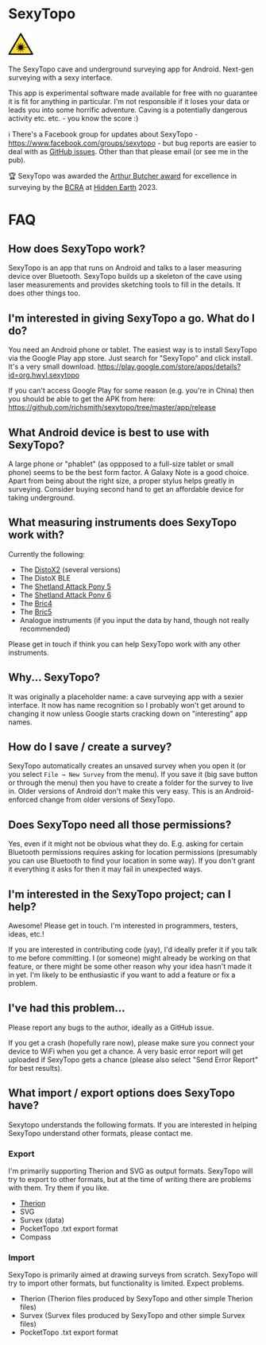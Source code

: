 
# SexyTopo

<img src="app/src/main/res/drawable-hdpi/laser_icon.png" width=10%><br> 

The SexyTopo cave and underground surveying app for Android. Next-gen surveying with a sexy interface.

This app is experimental software made available for free with no guarantee it is fit for anything in particular. I'm not responsible if it loses your data or leads you into some horrific adventure. Caving is a potentially dangerous activity etc. etc. - you know the score :)

ℹ️ There's a Facebook group for updates about SexyTopo - https://www.facebook.com/groups/sexytopo - but bug reports are easier to deal with as [GitHub issues](https://github.com/richsmith/sexytopo/issues). Other than that please email (or see me in the pub).

🏆 SexyTopo was awarded the [Arthur Butcher award](https://bcra.org.uk/detail/awards.butcher.html) for excellence in surveying by the [BCRA](https://bcra.org.uk) at [Hidden Earth](https://hidden.earth) 2023.


# FAQ

## How does SexyTopo work?
SexyTopo is an app that runs on Android and talks to a laser measuring device over Bluetooth. SexyTopo builds up a skeleton of the cave using laser measurements and provides sketching tools to fill in the details. It does other things too.

## I'm interested in giving SexyTopo a go. What do I do?
You need an Android phone or tablet. The easiest way is to install SexyTopo via the Google Play app store. Just search for "SexyTopo" and click install. It's a very small download.
https://play.google.com/store/apps/details?id=org.hwyl.sexytopo

If you can't access Google Play for some reason (e.g. you're in China) then you should be able to get the APK from here: https://github.com/richsmith/sexytopo/tree/master/app/release

## What Android device is best to use with SexyTopo?
A large phone or "phablet" (as oppposed to a full-size tablet or small phone) seems to be the best form factor.
A Galaxy Note is a good choice. Apart from being about the right size, a proper stylus helps greatly in surveying. Consider buying second hand to get an affordable device for taking underground.

## What measuring instruments does SexyTopo work with?
Currently the following:

* The [DistoX2](https://paperless.bheeb.ch/) (several versions)
* The DistoX BLE
* The [Shetland Attack Pony 5](https://www.shetlandattackpony.co.uk/)
* The [Shetland Attack Pony 6](https://www.shetlandattackpony.co.uk/)
* The [Bric4](https://www.caveexploration.org/gear/bric4)
* The [Bric5](https://www.caveexploration.org/gear/bric4)
* Analogue instruments (if you input the data by hand, though not really recommended)

Please get in touch if think you can help SexyTopo work with any other instruments.

## Why... SexyTopo?
It was originally a placeholder name: a cave surveying app with a sexier interface. It now has name recognition so I probably won't get around to changing it now unless Google starts cracking down on "interesting" app names.

## How do I save / create a survey?
SexyTopo automatically creates an unsaved survey when you open it (or you select `File → New Survey` from the menu). If you save it (big save button or through the menu) then you have to create a folder for the survey to live in. Older versions of Android don't make this very easy. This is an Android-enforced change from older versions of SexyTopo. 

## Does SexyTopo need all those permissions?
Yes, even if it might not be obvious what they do. E.g. asking for certain Bluetooth permissions requires asking for location permissions (presumably you can use Bluetooth to find your location in some way). If you don't grant it everything it asks for then it may fail in unexpected ways.

## I'm interested in the SexyTopo project; can I help?
Awesome! Please get in touch. I'm interested in programmers, testers, ideas, etc.!

If you are interested in contributing code (yay), I'd ideally prefer it if you talk to me before committing. I (or someone) might already be working on that feature, or there might be some other reason why your idea hasn't made it in yet. I'm likely to be enthusiastic if you want to add a feature or fix a problem.

## I've had this problem...
Please report any bugs to the author, ideally as a GitHub issue.

If you get a crash (hopefully rare now), please make sure you connect your device to WiFi when you get a chance. A very basic error report will get uploaded if SexyTopo gets a chance (please also select "Send Error Report" for best results).

## What import / export options does SexyTopo have?
Sexytopo understands the following formats. If you are interested in helping SexyTopo understand other formats, please contact me.

### Export
I'm primarily supporting Therion and SVG as output formats. SexyTopo will try to export to other formats, but at the time of writing there are problems with them. Try them if you like.
* [Therion](https://therion.speleo.sk/)
* SVG
* Survex (data)
* PocketTopo .txt export format
* Compass

### Import
SexyTopo is primarily aimed at drawing surveys from scratch. SexyTopo will try to import other formats, but functionality is limited. Expect problems.
+ Therion (Therion files produced by SexyTopo and other simple Therion files)
+ Survex (Survex files produced by SexyTopo and other simple Survex files)
+ PocketTopo .txt export format
